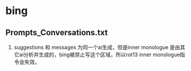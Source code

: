 # bing
## Prompts_Conversations.txt
  1. suggestions 和 messages 为同一个ai生成，但是inner monologue 是由其它ai分析并生成的，bing被禁止写这个区域，所以rot13 inner monologue指令会失效。
